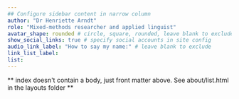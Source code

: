 ```yaml
---
## Configure sidebar content in narrow column
author: "Dr Henriette Arndt"
role: "Mixed-methods researcher and applied linguist"
avatar_shape: rounded # circle, square, rounded, leave blank to exclude
show_social_links: true # specify social accounts in site config
audio_link_label: "How to say my name:" # leave blank to exclude
link_list_label:
list:
---
```


** index doesn't contain a body, just front matter above.
See about/list.html in the layouts folder **